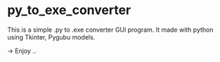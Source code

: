 # py_to_exe_converter
This is a simple .py to .exe converter GUI program.
It made with python using Tkinter, Pygubu models.

-> Enjoy ..

